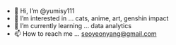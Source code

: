 - 👋 Hi, I’m @yumisy111
- 👀 I’m interested in ... cats, anime, art, genshin impact
- 🌱 I’m currently learning ... data analytics
- 📫 How to reach me ... seoyeonyang@gmail.com

<!---
yumisy111/yumisy111 is a ✨ special ✨ repository because its `README.md` (this file) appears on your GitHub profile.
You can click the Preview link to take a look at your changes.
--->
